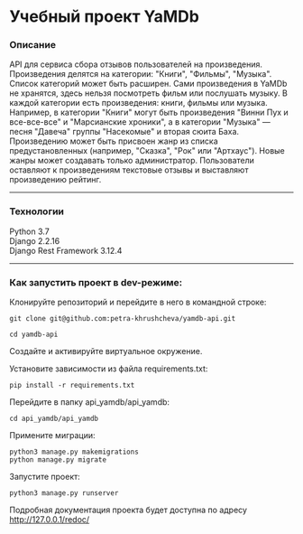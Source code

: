 # Учебный проект YaMDb

### Описание
API для сервиса сбора отзывов пользователей на произведения. Произведения делятся на категории: "Книги", "Фильмы", "Музыка". Список категорий может быть расширен.
Сами произведения в YaMDb не хранятся, здесь нельзя посмотреть фильм или послушать музыку.
В каждой категории есть произведения: книги, фильмы или музыка. Например, в категории "Книги" могут быть произведения "Винни Пух и все-все-все" и "Марсианские хроники", а в категории "Музыка" — песня "Давеча" группы "Насекомые" и вторая сюита Баха. Произведению может быть присвоен жанр из списка предустановленных (например, "Сказка", "Рок" или "Артхаус"). Новые жанры может создавать только администратор.
Пользователи оставляют к произведениям текстовые отзывы и выставляют произведению рейтинг.
***
### Технологии
Python 3.7  
Django 2.2.16  
Django Rest Framework 3.12.4
***

### Как запустить проект в dev-режиме:

Клонируйте репозиторий и перейдите в него в командной строке:

```
git clone git@github.com:petra-khrushcheva/yamdb-api.git
```

```
cd yamdb-api
```

Cоздайте и активируйте виртуальное окружение.

Установите зависимости из файла requirements.txt:

```
pip install -r requirements.txt
```

Перейдите в папку api_yamdb/api_yamdb:

```
cd api_yamdb/api_yamdb
```

Примените миграции:

```
python3 manage.py makemigrations
python manage.py migrate
```

Запустите проект:

```
python3 manage.py runserver
```

Подробная документация проекта будет доступна по адресу http://127.0.0.1/redoc/